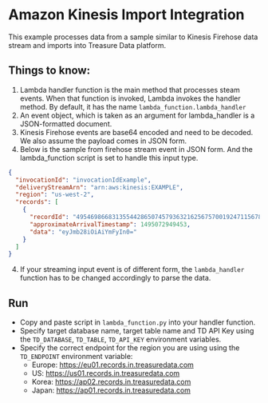 # Amazon Kinesis Import Integration 

This example processes data from a sample similar to Kinesis Firehose data stream and imports into Treasure Data platform.

## Things to know:

1. Lambda handler function is the main method that processes steam events. When that function is invoked, Lambda invokes the handler method. By default, it has the name `lambda_function.lambda_handler`
2. An event object, which is taken as an argument for lambda_handler is a JSON-formatted document.
3. Kinesis Firehose events are base64 encoded and need to be decoded. We also assume the payload comes in JSON form.
4. Below is the sample from firehose stream event in JSON form. And the lambda_function script is set to handle this input type.

```json
{
  "invocationId": "invocationIdExample",
  "deliveryStreamArn": "arn:aws:kinesis:EXAMPLE",
  "region": "us-west-2",
  "records": [
    {
      "recordId": "49546986683135544286507457936321625675700192471156785154",
      "approximateArrivalTimestamp": 1495072949453,
      "data": "eyJmb28iOiAiYmFyIn0="
    }
  ]
}
```
4. If your streaming input event is of different form, the `lambda_handler` function has to be changed accordingly to parse the data. 

## Run

- Copy and paste script in `lambda_function.py` into your handler function.
- Specify target database name, target table name and TD API Key using the `TD_DATABASE`, `TD_TABLE`, `TD_API_KEY` 
environment variables.
- Specify the correct endpoint for the region you are using using the `TD_ENDPOINT` environment variable:
  * Europe: https://eu01.records.in.treasuredata.com
  * US: https://us01.records.in.treasuredata.com
  * Korea: https://ap02.records.in.treasuredata.com
  * Japan: https://ap01.records.in.treasuredata.com